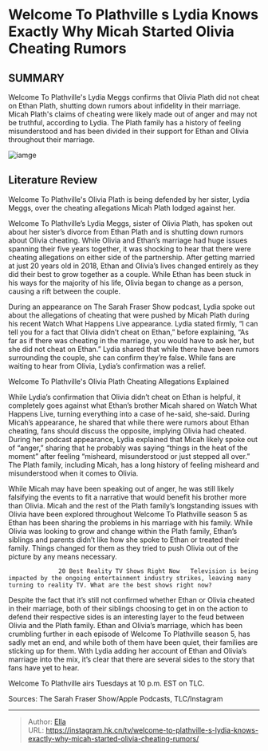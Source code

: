 # Welcome To Plathville s Lydia Knows Exactly Why Micah Started Olivia Cheating Rumors


## SUMMARY 



  Welcome To Plathville&#39;s Lydia Meggs confirms that Olivia Plath did not cheat on Ethan Plath, shutting down rumors about infidelity in their marriage.   Micah Plath&#39;s claims of cheating were likely made out of anger and may not be truthful, according to Lydia.   The Plath family has a history of feeling misunderstood and has been divided in their support for Ethan and Olivia throughout their marriage.  

![iamge](https://static1.srcdn.com/wordpress/wp-content/uploads/2023/12/welcome-to-plathville-s-lydia-knows-exactly-why-micah-started-olivia-cheating-rumors.jpg)

## Literature Review
Welcome To Plathville&#39;s Olivia Plath is being defended by her sister, Lydia Meggs, over the cheating allegations Micah Plath lodged against her.




Welcome To Plathville’s Lydia Meggs, sister of Olivia Plath, has spoken out about her sister’s divorce from Ethan Plath and is shutting down rumors about Olivia cheating. While Olivia and Ethan’s marriage had huge issues spanning their five years together, it was shocking to hear that there were cheating allegations on either side of the partnership. After getting married at just 20 years old in 2018, Ethan and Olivia’s lives changed entirely as they did their best to grow together as a couple. While Ethan has been stuck in his ways for the majority of his life, Olivia began to change as a person, causing a rift between the couple.




During an appearance on The Sarah Fraser Show podcast, Lydia spoke out about the allegations of cheating that were pushed by Micah Plath during his recent Watch What Happens Live appearance. Lydia stated firmly, “I can tell you for a fact that Olivia didn’t cheat on Ethan,” before explaining, “As far as if there was cheating in the marriage, you would have to ask her, but she did not cheat on Ethan.” Lydia shared that while there have been rumors surrounding the couple, she can confirm they’re false. While fans are waiting to hear from Olivia, Lydia’s confirmation was a relief.


 Welcome To Plathville&#39;s Olivia Plath Cheating Allegations Explained 
          

While Lydia’s confirmation that Olivia didn’t cheat on Ethan is helpful, it completely goes against what Ethan’s brother Micah shared on Watch What Happens Live, turning everything into a case of he-said, she-said. During Micah’s appearance, he shared that while there were rumors about Ethan cheating, fans should discuss the opposite, implying Olivia had cheated. During her podcast appearance, Lydia explained that Micah likely spoke out of “anger,” sharing that he probably was saying “things in the heat of the moment” after feeling “misheard, misunderstood or just stepped all over.” The Plath family, including Micah, has a long history of feeling misheard and misunderstood when it comes to Olivia.





 

While Micah may have been speaking out of anger, he was still likely falsifying the events to fit a narrative that would benefit his brother more than Olivia. Micah and the rest of the Plath family’s longstanding issues with Olivia have been explored throughout Welcome To Plathville season 5 as Ethan has been sharing the problems in his marriage with his family. While Olivia was looking to grow and change within the Plath family, Ethan’s siblings and parents didn’t like how she spoke to Ethan or treated their family. Things changed for them as they tried to push Olivia out of the picture by any means necessary.

                  20 Best Reality TV Shows Right Now   Television is being impacted by the ongoing entertainment industry strikes, leaving many turning to reality TV. What are the best shows right now?    




Despite the fact that it’s still not confirmed whether Ethan or Olivia cheated in their marriage, both of their siblings choosing to get in on the action to defend their respective sides is an interesting layer to the feud between Olivia and the Plath family. Ethan and Olivia’s marriage, which has been crumbling further in each episode of Welcome To Plathville season 5, has sadly met an end, and while both of them have been quiet, their families are sticking up for them. With Lydia adding her account of Ethan and Olivia’s marriage into the mix, it’s clear that there are several sides to the story that fans have yet to hear.

Welcome To Plathville airs Tuesdays at 10 p.m. EST on TLC.

Sources: The Sarah Fraser Show/Apple Podcasts, TLC/Instagram



---

> Author: [Ella](https://instagram.hk.cn/)  
> URL: https://instagram.hk.cn/tv/welcome-to-plathville-s-lydia-knows-exactly-why-micah-started-olivia-cheating-rumors/  


